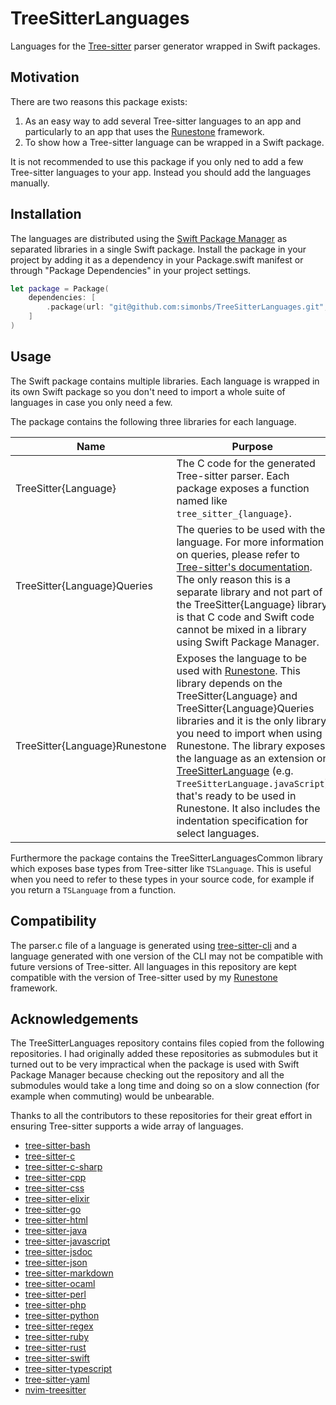# TreeSitterLanguages

Languages for the [Tree-sitter](https://tree-sitter.github.io/tree-sitter/) parser generator wrapped in Swift packages.

## Motivation

There are two reasons this package exists:

1. As an easy way to add several Tree-sitter languages to an app and particularly to an app that uses the [Runestone](https://github.com/simonbs/runestone) framework.
2. To show how a Tree-sitter language can be wrapped in a Swift package.

It is not recommended to use this package if you only ned to add a few Tree-sitter languages to your app. Instead you should add the languages manually.

## Installation

The languages are distributed using the [Swift Package Manager](https://www.swift.org/package-manager/) as separated libraries in a single Swift package. Install the package in your project by adding it as a dependency in your Package.swift manifest or through "Package Dependencies" in your project settings.

```swift
let package = Package(
    dependencies: [
        .package(url: "git@github.com:simonbs/TreeSitterLanguages.git", from: "0.1.0")
    ]
)
```

## Usage

The Swift package contains multiple libraries. Each language is wrapped in its own Swift package so you don't need to import a whole suite of languages in case you only need a few.

The package contains the following three libraries for each language.

|Name|Purpose|
|-|-|
|TreeSitter{Language}|The C code for the generated Tree-sitter parser. Each package exposes a function named like `tree_sitter_{language}`.|
|TreeSitter{Language}Queries|The queries to be used with the language. For more information on queries, please refer to [Tree-sitter's documentation](https://tree-sitter.github.io/tree-sitter/syntax-highlighting#queries). The only reason this is a separate library and not part of the TreeSitter{Language} library is that C code and Swift code cannot be mixed in a library using Swift Package Manager.|
|TreeSitter{Language}Runestone|Exposes the language to be used with [Runestone](https://github.com/simonbs/runestone). This library depends on the TreeSitter{Language} and TreeSitter{Language}Queries libraries and it is the only library you need to import when using Runestone. The library exposes the language as an extension on [TreeSitterLanguage](https://github.com/simonbs/Runestone/blob/main/Sources/Runestone/Language/TreeSitter/TreeSitterLanguage.swift) (e.g. `TreeSitterLanguage.javaScript`) that's ready to be used in Runestone. It also includes the indentation specification for select languages.|

Furthermore the package contains the TreeSitterLanguagesCommon library which exposes base types from Tree-sitter like `TSLanguage`. This is useful when you need to refer to these types in your source code, for example if you return a `TSLanguage` from a function.

## Compatibility

The parser.c file of a language is generated using [tree-sitter-cli](https://github.com/tree-sitter/tree-sitter/blob/master/cli/README.md) and a language generated with one version of the CLI may not be compatible with future versions of Tree-sitter. All languages in this repository are kept compatible with the version of Tree-sitter used by my [Runestone](https://github.com/simonbs/runestone) framework.

## Acknowledgements

The TreeSitterLanguages repository contains files copied from the following repositories. I had originally added these repositories as submodules but it turned out to be very impractical when the package is used with Swift Package Manager because checking out the repository and all the submodules would take a long time and doing so on a slow connection (for example when commuting) would be unbearable.

Thanks to all the contributors to these repositories for their great effort in ensuring Tree-sitter supports a wide array of languages.

- [tree-sitter-bash](https://github.com/tree-sitter/tree-sitter-bash)
- [tree-sitter-c](https://github.com/tree-sitter/tree-sitter-c)
- [tree-sitter-c-sharp](https://github.com/tree-sitter/tree-sitter-c-sharp)
- [tree-sitter-cpp](https://github.com/tree-sitter/tree-sitter-cpp)
- [tree-sitter-css](https://github.com/tree-sitter/tree-sitter-css)
- [tree-sitter-elixir](https://github.com/elixir-lang/tree-sitter-elixir)
- [tree-sitter-go](https://github.com/tree-sitter/tree-sitter-go)
- [tree-sitter-html](https://github.com/tree-sitter/tree-sitter-html)
- [tree-sitter-java](https://github.com/tree-sitter/tree-sitter-java)
- [tree-sitter-javascript](https://github.com/tree-sitter/tree-sitter-javascript)
- [tree-sitter-jsdoc](https://github.com/tree-sitter/tree-sitter-jsdoc)
- [tree-sitter-json](https://github.com/tree-sitter/tree-sitter-json)
- [tree-sitter-markdown](https://github.com/ikatyang/tree-sitter-markdown)
- [tree-sitter-ocaml](https://github.com/tree-sitter/tree-sitter-ocaml)
- [tree-sitter-perl](https://github.com/ganezdragon/tree-sitter-perl)
- [tree-sitter-php](https://github.com/tree-sitter/tree-sitter-php)
- [tree-sitter-python](https://github.com/tree-sitter/tree-sitter-python)
- [tree-sitter-regex](https://github.com/tree-sitter/tree-sitter-regex)
- [tree-sitter-ruby](https://github.com/tree-sitter/tree-sitter-ruby)
- [tree-sitter-rust](https://github.com/tree-sitter/tree-sitter-rust)
- [tree-sitter-swift](https://github.com/alex-pinkus/tree-sitter-swift)
- [tree-sitter-typescript](https://github.com/tree-sitter/tree-sitter-typescript)
- [tree-sitter-yaml](https://github.com/ikatyang/tree-sitter-yaml)
- [nvim-treesitter](https://github.com/nvim-treesitter/nvim-treesitter)
